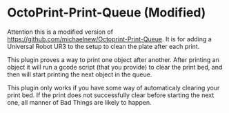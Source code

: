 # OctoPrint-Print-Queue (Modified)

Attention this is a modified version of https://github.com/michaelnew/Octoprint-Print-Queue. It is for adding a Universal Robot UR3 to the setup to clean the plate after each print.

This plugin proves a way to print one object after another. After printing an object it will run a gcode script (that you provide) to clear the print bed, and then will start printing the next object in the queue.

This plugin only works if you have some way of automaticaly clearing your print bed. If the print does not successfully clear before starting the next one, all manner of Bad Things are likely to happen.